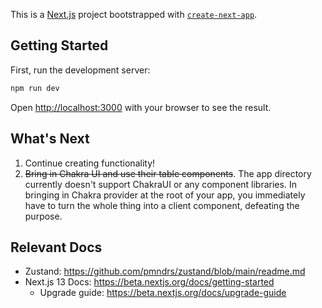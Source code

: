 This is a [Next.js](https://nextjs.org/) project bootstrapped with [`create-next-app`](https://github.com/vercel/next.js/tree/canary/packages/create-next-app).

## Getting Started

First, run the development server:

```bash
npm run dev
```

Open [http://localhost:3000](http://localhost:3000) with your browser to see the result.

## What's Next

1. Continue creating functionality!
1. ~~Bring in Chakra UI and use their table components~~. The app directory currently doesn't support ChakraUI or any component libraries. In bringing in Chakra provider at the root of your app, you immediately have to turn the whole thing into a client component, defeating the purpose.

## Relevant Docs

- Zustand: https://github.com/pmndrs/zustand/blob/main/readme.md
- Next.js 13 Docs: https://beta.nextjs.org/docs/getting-started
  - Upgrade guide: https://beta.nextjs.org/docs/upgrade-guide

